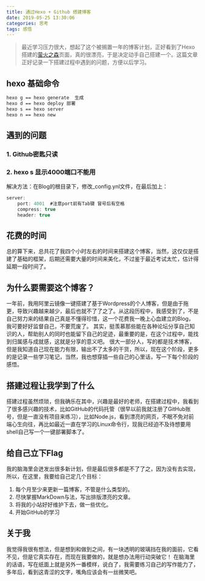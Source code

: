 ```yaml
---
title: 通过Hexo + Github 搭建博客
date: 2019-05-25 13:30:06
categories: 思考
tags: 感悟
---
```

>最近学习压力很大，想起了这个被搁置一年的博客计划，正好看到了Hexo搭建的[萤火之森](http://frankorz.com/archives/)页面，真的很漂亮，于是决定动手自己搭建一个。这篇文章正好记录一下搭建过程中遇到的问题，方便以后学习。
> 
<!-- more -->
## hexo 基础命令

```bash
hexo g == hexo generate  生成
hexo d == hexo deploy 部署
hexo s == hexo server
hexo n == hexo new
```
## 遇到的问题
### 1. Github密匙只读

### 2. hexo s 显示4000端口不能用
解决方法：在Blog的根目录下，修改_config.ynl文件，在最后加上：
```c
server:
    port: 4001  #注意port前有Tab键 冒号后有空格
    compress: true
    header: true
```

## 花费的时间
总的算下来，总共花了我四个小时左右的时间来搭建这个博客，当然，这仅仅是搭建了基础的框架，后期还需要大量的时间来美化，不过鉴于最近考试太忙，估计得延期一段时间了。

## 为什么要需要这个博客？
一年前，我用阿里云镜像一键搭建了基于Wordpress的个人博客，但是由于拖更，导致兴趣越来越少，最后也就不了了之了。从这段历程中，我感受到了，不是自己努力来的结果自己真是不懂得珍惜，这一个花费我一晚上心血建立的Blog，我可要好好监督自己，不要荒废了。
其实，挺羡慕那些能在各种论坛分享自己知识的人，帮助别人的同时也能留下自己的足迹，最重要的是，在这个过程中，能找到归属感与成就感，这就是分享的意义吧。
很大一部分人，写的都是技术博客，但是我知道自己现在能力有限，输出不了太多的干货，所以，现在这个阶段，更多的是记录一些学习笔记，当然，我也想穿插一些自己的心里话，写一下每个阶段的感悟。
## 搭建过程让我学到了什么
搭建过程虽然烦琐，但我确乐在其中，兴趣是最好的老师，在搭建过程中，我看到了很多感兴趣的技术，比如GitHub的代码托管（很早以前我就注册了GitHub账号，但是一直没有项目来练习），比如Node.js，看到漂亮的网页，不眠不免对前端心生向往，再比如最近一直在学习的Linux命令行，现我已经迫不及待想要用shell自己写一个一键部署脚本了。
## 给自己立下Flag
我的脑海里会迸发出很多新计划，但是最后很多都是不了了之，因为没有去实现，所以，在这里，我要给自己定几个目标：
1. 每个月至少来更新一篇博客，不管是什么类型的。
2. 尽快掌握MarkDown与法，写出排版漂亮的文章。
3. 将我的小站好好维护下去，做一些优化。
4. 开始GitHub的学习

## 关于我
我觉得我很有想法，但是想到和做到之间，有一块透明的玻璃挡在我的面前，它看不见，但是它真实存在，而现在我要做的，就是想办法用行动突破它！
在脑海里的话语，写在纸面上就是另外一番模样，说白了，我需要练习自己的写作能力了，多年后，看到这青涩的文字，嘴角应该会有一丝微笑吧。
